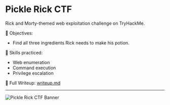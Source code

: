 # Pickle Rick CTF

Rick and Morty-themed web exploitation challenge on TryHackMe.

🧪 Objectives:
- Find all three ingredients Rick needs to make his potion.

🔎 Skills practiced:
- Web enumeration
- Command execution
- Privilege escalation

📄 Full Writeup: [writeup.md](./writeup.md)

---

![Pickle Rick CTF Banner](./path/to/badge.png)
